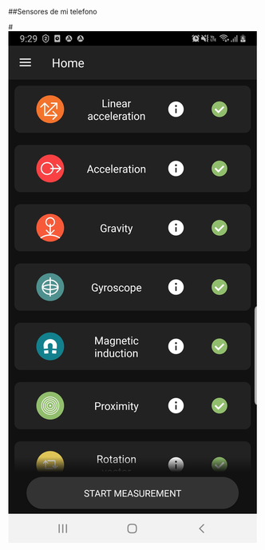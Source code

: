 ##Sensores de mi telefono

#![.5x.5](https://github.com/AlvarezAlex/Sistemas-Programables/blob/c96879dd2b6915ee9307e7e86bda08d02c374a26/Screenshot_20230920-212907_SensorBox.jpg)
